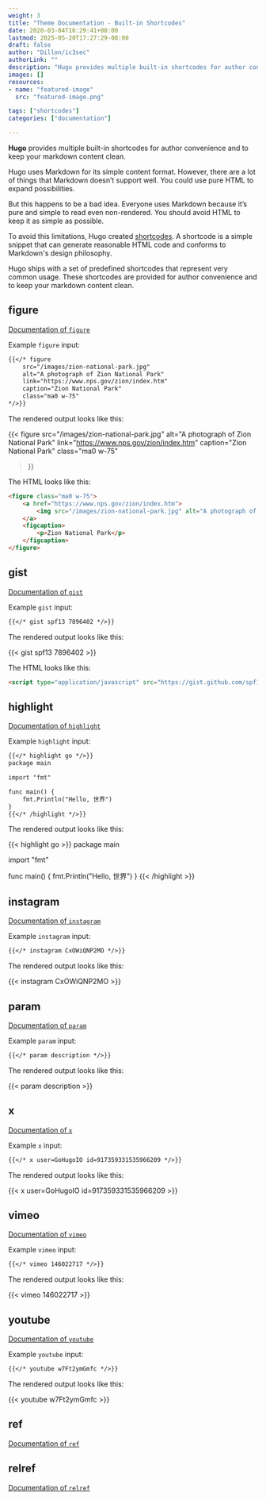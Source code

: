 ```yaml
---
weight: 3
title: "Theme Documentation - Built-in Shortcodes"
date: 2020-03-04T16:29:41+08:00
lastmod: 2025-05-20T17:27:29-08:00
draft: false
author: "Dillon/ic3sec"
authorLink: ""
description: "Hugo provides multiple built-in shortcodes for author convenience and to keep your markdown content clean."
images: []
resources:
- name: "featured-image"
  src: "featured-image.png"

tags: ["shortcodes"]
categories: ["documentation"]

---
```


**Hugo** provides multiple built-in shortcodes for author convenience and to keep your markdown content clean.

<!--more-->

Hugo uses Markdown for its simple content format. However, there are a lot of things that Markdown doesn’t support well. You could use pure HTML to expand possibilities.

But this happens to be a bad idea. Everyone uses Markdown because it’s pure and simple to read even non-rendered. You should avoid HTML to keep it as simple as possible.

To avoid this limitations, Hugo created [shortcodes](https://gohugo.io/extras/shortcodes/).
A shortcode is a simple snippet that can generate reasonable HTML code and conforms to Markdown's design philosophy.

Hugo ships with a set of predefined shortcodes that represent very common usage. These shortcodes are provided for author convenience and to keep your markdown content clean.

## figure

[Documentation of `figure`](https://gohugo.io/shortcodes/figure/)

Example `figure` input:

```markdown
{{</* figure
    src="/images/zion-national-park.jpg"
    alt="A photograph of Zion National Park"
    link="https://www.nps.gov/zion/index.htm"
    caption="Zion National Park"
    class="ma0 w-75"
*/>}}
```

The rendered output looks like this:

{{< figure
    src="/images/zion-national-park.jpg"
    alt="A photograph of Zion National Park"
    link="https://www.nps.gov/zion/index.htm"
    caption="Zion National Park"
    class="ma0 w-75"
>}}

The HTML looks like this:

```html
<figure class="ma0 w-75">
    <a href="https://www.nps.gov/zion/index.htm">
        <img src="/images/zion-national-park.jpg" alt="A photograph of Zion National Park">
    </a>
    <figcaption>
        <p>Zion National Park</p>
    </figcaption>
</figure>
```

## gist

[Documentation of `gist`](https://gohugo.io/shortcodes/gist/)

Example `gist` input:

```markdown
{{</* gist spf13 7896402 */>}}
```

The rendered output looks like this:

{{< gist spf13 7896402 >}}

The HTML looks like this:

```html
<script type="application/javascript" src="https://gist.github.com/spf13/7896402.js"></script>
```

## highlight

[Documentation of `highlight`](https://gohugo.io/shortcodes/highlight/)

Example `highlight` input:

```markdown
{{</* highlight go */>}}
package main

import "fmt"

func main() {
    fmt.Println("Hello, 世界")
}
{{</* /highlight */>}}
```

The rendered output looks like this:

{{< highlight go >}}
package main

import "fmt"

func main() {
    fmt.Println("Hello, 世界")
}
{{< /highlight >}}

## instagram

[Documentation of `instagram`](https://gohugo.io/shortcodes/instagram/)

Example `instagram` input:

```markdown
{{</* instagram CxOWiQNP2MO */>}}
```

The rendered output looks like this:

{{< instagram CxOWiQNP2MO >}}

## param

[Documentation of `param`](https://gohugo.io/shortcodes/param/)

Example `param` input:

```markdown
{{</* param description */>}}
```

The rendered output looks like this:

{{< param description >}}

## x

[Documentation of `x`](https://gohugo.io/shortcodes/x/)

Example `x` input:

```markdown
{{</* x user=GoHugoIO id=917359331535966209 */>}}
```

The rendered output looks like this:

{{< x user=GoHugoIO id=917359331535966209 >}}

## vimeo

[Documentation of `vimeo`](https://gohugo.io/shortcodes/vimeo/)

Example `vimeo` input:

```markdown
{{</* vimeo 146022717 */>}}
```

The rendered output looks like this:

{{< vimeo 146022717 >}}

## youtube

[Documentation of `youtube`](https://gohugo.io/shortcodes/youtube/)

Example `youtube` input:

```markdown
{{</* youtube w7Ft2ymGmfc */>}}
```

The rendered output looks like this:

{{< youtube w7Ft2ymGmfc >}}

## ref

[Documentation of `ref`](https://gohugo.io/shortcodes/ref/)

## relref

[Documentation of `relref`](https://gohugo.io/shortcodes/relref/)
